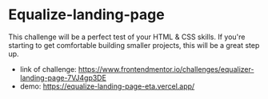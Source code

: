 # Equalize-landing-page
This challenge will be a perfect test of your HTML &amp; CSS skills. If you're starting to get comfortable building smaller projects, this will be a great step up.
- link of challenge: https://www.frontendmentor.io/challenges/equalizer-landing-page-7VJ4gp3DE
- demo: https://equalize-landing-page-eta.vercel.app/

